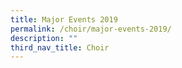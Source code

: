 ```yaml
---
title: Major Events 2019
permalink: /choir/major-events-2019/
description: ""
third_nav_title: Choir
---
```

